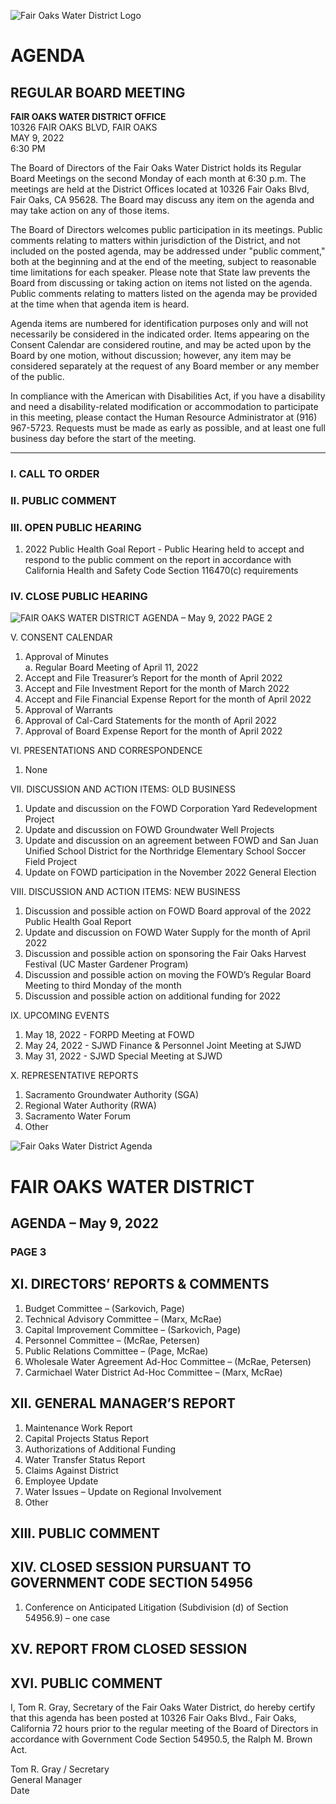 <!-- Page 1 -->
![Fair Oaks Water District Logo](https://example.com/logo.png)

# AGENDA
## REGULAR BOARD MEETING

**FAIR OAKS WATER DISTRICT OFFICE**  
10326 FAIR OAKS BLVD, FAIR OAKS  
MAY 9, 2022  
6:30 PM

The Board of Directors of the Fair Oaks Water District holds its Regular Board Meetings on the second Monday of each month at 6:30 p.m. The meetings are held at the District Offices located at 10326 Fair Oaks Blvd, Fair Oaks, CA 95628. The Board may discuss any item on the agenda and may take action on any of those items.

The Board of Directors welcomes public participation in its meetings. Public comments relating to matters within jurisdiction of the District, and not included on the posted agenda, may be addressed under "public comment," both at the beginning and at the end of the meeting, subject to reasonable time limitations for each speaker. Please note that State law prevents the Board from discussing or taking action on items not listed on the agenda. Public comments relating to matters listed on the agenda may be provided at the time when that agenda item is heard.

Agenda items are numbered for identification purposes only and will not necessarily be considered in the indicated order. Items appearing on the Consent Calendar are considered routine, and may be acted upon by the Board by one motion, without discussion; however, any item may be considered separately at the request of any Board member or any member of the public.

In compliance with the American with Disabilities Act, if you have a disability and need a disability-related modification or accommodation to participate in this meeting, please contact the Human Resource Administrator at (916) 967-5723. Requests must be made as early as possible, and at least one full business day before the start of the meeting.

---

### I. CALL TO ORDER  
### II. PUBLIC COMMENT  
### III. OPEN PUBLIC HEARING  
1. 2022 Public Health Goal Report - Public Hearing held to accept and respond to the public comment on the report in accordance with California Health and Safety Code Section 116470(c) requirements  
### IV. CLOSE PUBLIC HEARING  
<!-- Page 2 -->
![FAIR OAKS WATER DISTRICT AGENDA – May 9, 2022 PAGE 2](attachment://image.png)

V. CONSENT CALENDAR  
1. Approval of Minutes  
   a. Regular Board Meeting of April 11, 2022  
2. Accept and File Treasurer’s Report for the month of April 2022  
3. Accept and File Investment Report for the month of March 2022  
4. Accept and File Financial Expense Report for the month of April 2022  
5. Approval of Warrants  
6. Approval of Cal-Card Statements for the month of April 2022  
7. Approval of Board Expense Report for the month of April 2022  

VI. PRESENTATIONS AND CORRESPONDENCE  
1. None  

VII. DISCUSSION AND ACTION ITEMS: OLD BUSINESS  
1. Update and discussion on the FOWD Corporation Yard Redevelopment Project  
2. Update and discussion on FOWD Groundwater Well Projects  
3. Update and discussion on an agreement between FOWD and San Juan Unified School District for the Northridge Elementary School Soccer Field Project  
4. Update on FOWD participation in the November 2022 General Election  

VIII. DISCUSSION AND ACTION ITEMS: NEW BUSINESS  
1. Discussion and possible action on FOWD Board approval of the 2022 Public Health Goal Report  
2. Update and discussion on FOWD Water Supply for the month of April 2022  
3. Discussion and possible action on sponsoring the Fair Oaks Harvest Festival (UC Master Gardener Program)  
4. Discussion and possible action on moving the FOWD’s Regular Board Meeting to third Monday of the month  
5. Discussion and possible action on additional funding for 2022  

IX. UPCOMING EVENTS  
1. May 18, 2022 - FORPD Meeting at FOWD  
2. May 24, 2022 - SJWD Finance & Personnel Joint Meeting at SJWD  
3. May 31, 2022 - SJWD Special Meeting at SJWD  

X. REPRESENTATIVE REPORTS  
1. Sacramento Groundwater Authority (SGA)  
2. Regional Water Authority (RWA)  
3. Sacramento Water Forum  
4. Other  
<!-- Page 3 -->
![Fair Oaks Water District Agenda](https://via.placeholder.com/768x993.png?text=Fair+Oaks+Water+District+Agenda)

# FAIR OAKS WATER DISTRICT  
## AGENDA – May 9, 2022  
### PAGE 3  

## XI. DIRECTORS’ REPORTS & COMMENTS  
1. Budget Committee – (Sarkovich, Page)  
2. Technical Advisory Committee – (Marx, McRae)  
3. Capital Improvement Committee – (Sarkovich, Page)  
4. Personnel Committee – (McRae, Petersen)  
5. Public Relations Committee – (Page, McRae)  
6. Wholesale Water Agreement Ad-Hoc Committee – (McRae, Petersen)  
7. Carmichael Water District Ad-Hoc Committee – (Marx, McRae)  

## XII. GENERAL MANAGER’S REPORT  
1. Maintenance Work Report  
2. Capital Projects Status Report  
3. Authorizations of Additional Funding  
4. Water Transfer Status Report  
5. Claims Against District  
6. Employee Update  
7. Water Issues – Update on Regional Involvement  
8. Other  

## XIII. PUBLIC COMMENT  

## XIV. CLOSED SESSION PURSUANT TO GOVERNMENT CODE SECTION 54956  
1. Conference on Anticipated Litigation (Subdivision (d) of Section 54956.9) – one case  

## XV. REPORT FROM CLOSED SESSION  

## XVI. PUBLIC COMMENT  

I, Tom R. Gray, Secretary of the Fair Oaks Water District, do hereby certify that this agenda has been posted at 10326 Fair Oaks Blvd., Fair Oaks, California 72 hours prior to the regular meeting of the Board of Directors in accordance with Government Code Section 54950.5, the Ralph M. Brown Act.  

Tom R. Gray / Secretary  
General Manager  
Date  
